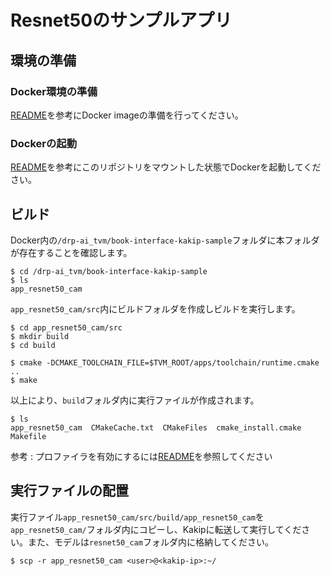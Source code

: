 # Resnet50のサンプルアプリ

## 環境の準備

### Docker環境の準備

[README](../README.md)を参考にDocker imageの準備を行ってください。

### Dockerの起動

[README](../README.md)を参考にこのリポジトリをマウントした状態でDockerを起動してください。


## ビルド

Docker内の`/drp-ai_tvm/book-interface-kakip-sample`フォルダに本フォルダが存在することを確認します。
```
$ cd /drp-ai_tvm/book-interface-kakip-sample
$ ls
app_resnet50_cam
```

`app_resnet50_cam/src`内にビルドフォルダを作成しビルドを実行します。
```
$ cd app_resnet50_cam/src
$ mkdir build
$ cd build

$ cmake -DCMAKE_TOOLCHAIN_FILE=$TVM_ROOT/apps/toolchain/runtime.cmake ..
$ make
```
以上により、`build`フォルダ内に実行ファイルが作成されます。

```
$ ls
app_resnet50_cam  CMakeCache.txt  CMakeFiles  cmake_install.cmake  Makefile
```

参考 : プロファイラを有効にするには[README](../README.md)を参照してください

## 実行ファイルの配置

実行ファイル`app_resnet50_cam/src/build/app_resnet50_cam`を`app_resnet50_cam/`フォルダ内にコピーし、Kakipに転送して実行してください。また、モデルは`resnet50_cam`フォルダ内に格納してください。

```
$ scp -r app_resnet50_cam <user>@<kakip-ip>:~/
```
